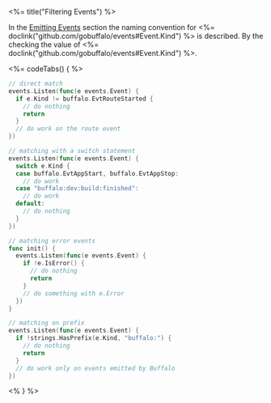 <%= title("Filtering Events") %>

In the [Emitting Events](#emitting-events) section the naming convention for <%= doclink("github.com/gobuffalo/events#Event.Kind") %> is described. By the checking the value of <%= doclink("github.com/gobuffalo/events#Event.Kind") %>.

<%= codeTabs() { %>
```go
// direct match
events.Listen(func(e events.Event) {
  if e.Kind != buffalo.EvtRouteStarted {
    // do nothing
    return
  }
  // do work on the route event
})
```

```go
// matching with a switch statement
events.Listen(func(e events.Event) {
  switch e.Kind {
  case buffalo.EvtAppStart, buffalo.EvtAppStop:
    // do work
  case "buffalo:dev:build:finished":
    // do work
  default:
    // do nothing
  }
})
```

```go
// matching error events
func init() {
  events.Listen(func(e events.Event) {
    if !e.IsError() {
      // do nothing
      return
    }
    // do something with e.Error
  })
}
```

```go
// matching on prefix
events.Listen(func(e events.Event) {
  if !strings.HasPrefix(e.Kind, "buffalo:") {
    // do nothing
    return
  }
  // do work only on events emitted by Buffalo
})
```
<% } %>
